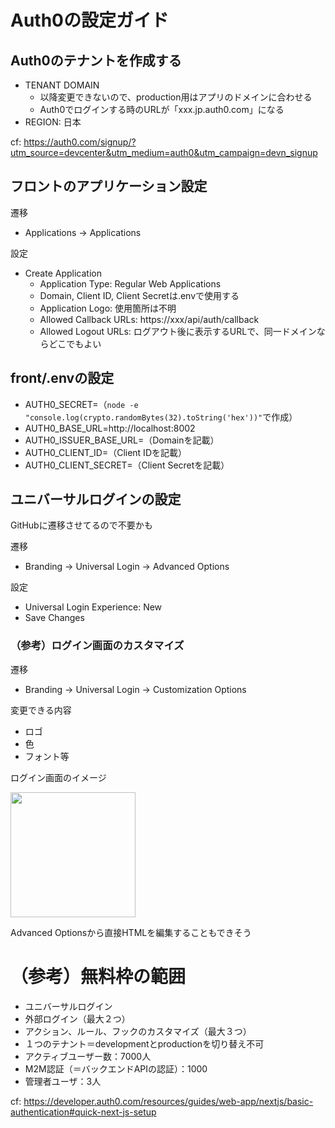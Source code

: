 # Auth0の設定ガイド

## Auth0のテナントを作成する
- TENANT DOMAIN
  - 以降変更できないので、production用はアプリのドメインに合わせる
  - Auth0でログインする時のURLが「xxx.jp.auth0.com」になる
- REGION: 日本

cf: https://auth0.com/signup/?utm_source=devcenter&utm_medium=auth0&utm_campaign=devn_signup

## フロントのアプリケーション設定
遷移
- Applications -> Applications

設定
- Create Application
  - Application Type: Regular Web Applications
  - Domain, Client ID, Client Secretは.envで使用する
  - Application Logo: 使用箇所は不明
  - Allowed Callback URLs: https://xxx/api/auth/callback
  - Allowed Logout URLs: ログアウト後に表示するURLで、同一ドメインならどこでもよい

## front/.envの設定
- AUTH0_SECRET=（`node -e "console.log(crypto.randomBytes(32).toString('hex'))"`で作成）
- AUTH0_BASE_URL=http://localhost:8002
- AUTH0_ISSUER_BASE_URL=（Domainを記載）
- AUTH0_CLIENT_ID=（Client IDを記載）
- AUTH0_CLIENT_SECRET=（Client Secretを記載）

## ユニバーサルログインの設定
GitHubに遷移させてるので不要かも  
  
遷移
- Branding -> Universal Login -> Advanced Options

設定
- Universal Login Experience: New
- Save Changes

### （参考）ログイン画面のカスタマイズ  
  
遷移
- Branding -> Universal Login -> Customization Options

変更できる内容
- ロゴ
- 色
- フォント等

ログイン画面のイメージ

<img src="https://i.gyazo.com/33f7a8646cd5d4b7289c8220a77adaba.png" width="200px">

Advanced Optionsから直接HTMLを編集することもできそう


# （参考）無料枠の範囲
- ユニバーサルログイン
- 外部ログイン（最大２つ）
- アクション、ルール、フックのカスタマイズ（最大３つ）
- １つのテナント＝developmentとproductionを切り替え不可
- アクティブユーザー数：7000人
- M2M認証（＝バックエンドAPIの認証）：1000
- 管理者ユーザ：3人


cf: https://developer.auth0.com/resources/guides/web-app/nextjs/basic-authentication#quick-next-js-setup
